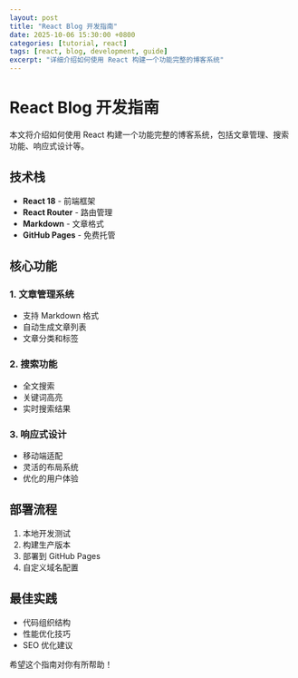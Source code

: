 ```yaml
---
layout: post
title: "React Blog 开发指南"
date: 2025-10-06 15:30:00 +0800
categories: [tutorial, react]
tags: [react, blog, development, guide]
excerpt: "详细介绍如何使用 React 构建一个功能完整的博客系统"
---
```


# React Blog 开发指南

本文将介绍如何使用 React 构建一个功能完整的博客系统，包括文章管理、搜索功能、响应式设计等。

## 技术栈

- **React 18** - 前端框架
- **React Router** - 路由管理
- **Markdown** - 文章格式
- **GitHub Pages** - 免费托管

## 核心功能

### 1. 文章管理系统
- 支持 Markdown 格式
- 自动生成文章列表
- 文章分类和标签

### 2. 搜索功能
- 全文搜索
- 关键词高亮
- 实时搜索结果

### 3. 响应式设计
- 移动端适配
- 灵活的布局系统
- 优化的用户体验

## 部署流程

1. 本地开发测试
2. 构建生产版本
3. 部署到 GitHub Pages
4. 自定义域名配置

## 最佳实践

- 代码组织结构
- 性能优化技巧
- SEO 优化建议

希望这个指南对你有所帮助！